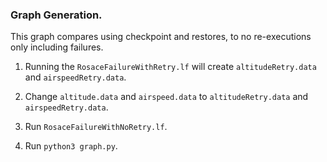 ### Graph Generation.
This graph compares using checkpoint and restores, to no re-executions only including failures.

1. Running the `RosaceFailureWithRetry.lf` will create `altitudeRetry.data` and `airspeedRetry.data`.

2. Change `altitude.data` and `airspeed.data` to `altitudeRetry.data` and `airspeedRetry.data`.

3. Run `RosaceFailureWithNoRetry.lf`.

4. Run `python3 graph.py`.